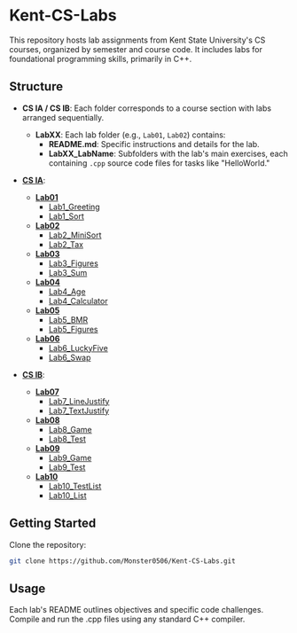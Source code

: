 ﻿# Kent-CS-Labs

This repository hosts lab assignments from Kent State University's CS courses, organized by semester and course code. It includes labs for foundational programming skills, primarily in C++.

## Structure

- **CS IA / CS IB**: Each folder corresponds to a course section with labs arranged sequentially.

  - **LabXX**: Each lab folder (e.g., `Lab01`, `Lab02`) contains:
    - **README.md**: Specific instructions and details for the lab.
    - **LabXX_LabName**: Subfolders with the lab's main exercises, each containing `.cpp` source code files for tasks like "HelloWorld."

- **[CS IA](https://github.com/Monster0506/Kent-CS-Labs/tree/master/CS%20IA)**:
  - **[Lab01](https://github.com/Monster0506/Kent-CS-Labs/tree/master/CS%20IA/Lab01)**
    - [Lab1_Greeting](https://github.com/Monster0506/Kent-CS-Labs/tree/master/CS%20IA/Lab01/Lab1_Greeting)
    - [Lab1_Sort](https://github.com/Monster0506/Kent-CS-Labs/tree/master/CS%20IA/Lab01/Lab1_Sort)
  - **[Lab02](https://github.com/Monster0506/Kent-CS-Labs/tree/master/CS%20IA/Lab02)**
    - [Lab2_MiniSort](https://github.com/Monster0506/Kent-CS-Labs/tree/master/CS%20IA/Lab02/Lab2_MiniSort)
    - [Lab2_Tax](https://github.com/Monster0506/Kent-CS-Labs/tree/master/CS%20IA/Lab02/Lab2_Tax)
  - **[Lab03](https://github.com/Monster0506/Kent-CS-Labs/tree/master/CS%20IA/Lab03)**
    - [Lab3_Figures](https://github.com/Monster0506/Kent-CS-Labs/tree/master/CS%20IA/Lab03/Lab3_Figures)
    - [Lab3_Sum](https://github.com/Monster0506/Kent-CS-Labs/tree/master/CS%20IA/Lab03/Lab3_Sum)
  - **[Lab04](https://github.com/Monster0506/Kent-CS-Labs/tree/master/CS%20IA/Lab04)**
    - [Lab4_Age](https://github.com/Monster0506/Kent-CS-Labs/tree/master/CS%20IA/Lab04/Lab4_Age)
    - [Lab4_Calculator](https://github.com/Monster0506/Kent-CS-Labs/tree/master/CS%20IA/Lab04/Lab4_Calculator)
  - **[Lab05](https://github.com/Monster0506/Kent-CS-Labs/tree/master/CS%20IA/Lab05)**
    - [Lab5_BMR](https://github.com/Monster0506/Kent-CS-Labs/tree/master/CS%20IA/Lab05/Lab5_BMR)
    - [Lab5_Figures](https://github.com/Monster0506/Kent-CS-Labs/tree/master/CS%20IA/Lab05/Lab5_Figures)
  - **[Lab06](https://github.com/Monster0506/Kent-CS-Labs/tree/master/CS%20IA/Lab06)**
    - [Lab6_LuckyFive](https://github.com/Monster0506/Kent-CS-Labs/tree/master/CS%20IA/Lab06/Lab6_LuckyFive)
    - [Lab6_Swap](https://github.com/Monster0506/Kent-CS-Labs/tree/master/CS%20IA/Lab06/Lab6_Swap)
- **[CS IB](https://github.com/Monster0506/Kent-CS-Labs/tree/master/CS%20IB)**:
  - **[Lab07](https://github.com/Monster0506/Kent-CS-Labs/tree/master/CS%20IB/Lab07)**
    - [Lab7_LineJustify](https://github.com/Monster0506/Kent-CS-Labs/tree/master/CS%20IB/Lab07/Lab7_LineJustify)
    - [Lab7_TextJustify](https://github.com/Monster0506/Kent-CS-Labs/tree/master/CS%20IB/Lab07/Lab7_TextJustify)
  - **[Lab08](https://github.com/Monster0506/Kent-CS-Labs/tree/master/CS%20IB/Lab08)**
    - [Lab8_Game](https://github.com/Monster0506/Kent-CS-Labs/tree/master/CS%20IB/Lab08/Lab8_Game)
    - [Lab8_Test](https://github.com/Monster0506/Kent-CS-Labs/tree/master/CS%20IB/Lab08/Lab8_Test)
  - **[Lab09](https://github.com/Monster0506/Kent-CS-Labs/tree/master/CS%20IB/Lab09)**
    - [Lab9_Game](https://github.com/Monster0506/Kent-CS-Labs/tree/master/CS%20IB/Lab09/Lab9_Game)
    - [Lab9_Test](https://github.com/Monster0506/Kent-CS-Labs/tree/master/CS%20IB/Lab09/Lab9_Test)
  - **[Lab10](https://github.com/Monster0506/Kent-CS-Labs/tree/master/CS%20IB/Lab10)**
    - [Lab10_TestList](https://github.com/Monster0506/Kent-CS-Labs/tree/master/CS%20IB/Lab10/Lab10_TestList)
    - [Lab10_List](https://github.com/Monster0506/Kent-CS-Labs/tree/master/CS%20IB/Lab10/Lab10_List)

## Getting Started

Clone the repository:

```bash
git clone https://github.com/Monster0506/Kent-CS-Labs.git
```

## Usage

Each lab's README outlines objectives and specific code challenges. Compile and run the .cpp files using any standard C++ compiler.
